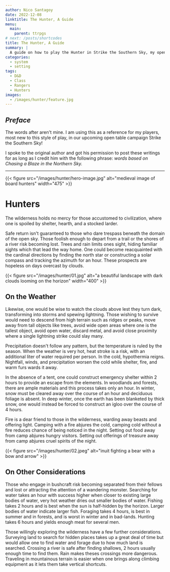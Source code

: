 ```yaml
---
author: Nico Santagoy
date: 2022-12-08
linktitle: The Hunter, A Guide
menu:
  main:
    parent: ttrpgs
# next: /posts/shortcodes
title: The Hunter, A Guide
summary: |
  A guide on how to play the Hunter in Strike the Southern Sky, my open table campaign.
categories:
  - system
  - setting
tags:
  - D&D
  - Class
  - Rangers
  - Hunters
images:
  - /images/hunter/feature.jpg
---
```


## *Preface*

The words after aren't mine. I am using this as a reference for my players, most new to this style of play, in our upcoming open table campaign Strike the Southern Sky!

I spoke to the original author and got his permission to post these writings for as long as I credit him with the following phrase: *words based on Chasing a Blaze in the Northern Sky.*

---

{{< figure src="/images/hunter/hero-image.jpg" alt="medieval image of board hunters" width="475" >}}

# Hunters

The wilderness holds no mercy for those accustomed to civilization, where one is spoiled by shelter, hearth, and a stocked larder.

Safe return isn't guaranteed to those who dare trespass beneath the domain of the open sky. Those foolish enough to depart from a trail or the shores of a river risk becoming lost. Trees and rain limits ones sight, hiding familiar sights which that lead the way home. One could become reacquainted with the cardinal directions by finding the north star or constructing a solar compass and tracking the azimuth for an hour. These prospects are hopeless on days overcast by clouds.

{{< figure src="/images/hunter/01.jpg" alt="a beautiful landscape with dark clouds looming on the horizon" width="400" >}}

## On the Weather

Likewise, one would be wise to watch the clouds above lest they turn dark, transforming into storms and spewing lightning. Those wishing to survive would need to descend from high terrain such as ridges or peaks, move away from tall objects like trees, avoid wide open areas where one is the tallest object, avoid open water, discard metal, and avoid close proximity where a single lightning strike could slay many.

Precipitation doesn't follow any pattern, but the temperature is ruled by the season. When the weather is very hot, heat stroke is a risk, with an additional liter of water required per person. In the cold, hypothermia reigns. Nightfall, winds, and precipitation worsen the cold while shelter, fire, and warm furs wards it away.

In the absence of a tent, one could construct emergency shelter within 2 hours to provide an escape from the elements. In woodlands and forests, there are ample materials and this process takes only an hour. In winter, snow must be cleared away over the course of an hour and deciduous foliage is absent. In deep winter, once the earth has been blanketed by thick snow, one would instead be forced to construct an igloo over the course of 4 hours.

Fire is a dear friend to those in the wilderness, warding away beasts and offering light. Camping with a fire abjures the cold, camping cold without a fire reduces chance of being noticed in the night. Setting out food away from camp abjures hungry visitors. Setting out offerings of treasure away from camp abjures cruel spirits of the night.

{{< figure src="/images/hunter/02.jpeg" alt="inuit fighting a bear with a bow and arrow" >}}

## On Other Considerations

Those who engage in bushcraft risk becoming separated from their fellows and lost or attracting the attention of a wandering monster. Searching for water takes an hour with success higher when closer to existing large bodies of water, very hot weather dries out smaller bodies of water. Fishing takes 2 hours and is best when the sun is half-hidden by the horizon. Larger bodies of water indicate larger fish. Foraging takes 4 hours, is best in summer and in forests, and is worst in winter and in bad-lands. Hunting takes 6 hours and yields enough meat for several men.

Those willingly exploring the wilderness have a few further considerations. Surveying land to search for hidden places takes up a great deal of time but would allow one to find water and forage due to how much land is searched. Crossing a river is safe after finding shallows, 2 hours usually enough time to find them. Rain makes theses crossings more dangerous. Traveling in mountainous terrain is easier when one brings along climbing equipment as it lets them take vertical shortcuts.
